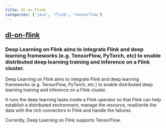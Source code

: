 ```yaml
---
title: dl-on-flink
categories: ['java', 'flink', 'tensorflow']
---
```

## [dl-on-flink](https://github.com/flink-extended/dl-on-flink)

### Deep Learning on Flink aims to integrate Flink and deep learning frameworks (e.g. TensorFlow, PyTorch, etc) to enable distributed deep learning training and inference on a Flink cluster.


Deep Learning on Flink aims to integrate Flink and deep learning frameworks
(e.g. TensorFlow, PyTorch, etc.) to enable distributed deep learning training and
inference on a Flink cluster.

It runs the deep learning tasks inside a Flink operator so that Flink can help
establish a distributed environment, manage the resource, read/write the data
with the rich connectors in Flink and handle the failures.

Currently, Deep Learning on Flink supports TensorFlow.
